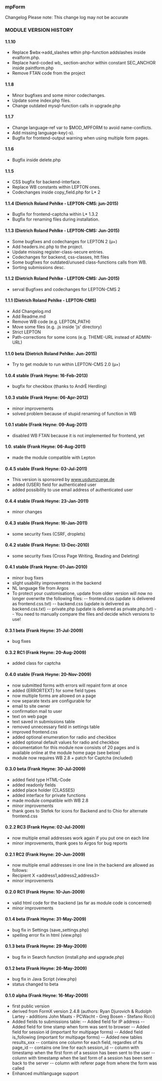 ### mpForm
Changelog
Please note: This change log may not be accurate

### MODULE VERSION HISTORY

#### 1.1.10
- Replace $wbx->add\_slashes wthin php-function addslashes inside evalform.php.
- Replace hard-coded wb\_ section-anchor within constant SEC_ANCHOR inside paintform.php
- Remove FTAN code from the project

#### 1.1.8
- Minor bugfixes and some minor codechanges.
- Update some index.php files.
- Change outdated mysql-function calls in upgrade.php

#### 1.1.7
- Change language-ref var to $MOD_MPFORM to avoid name-conflicts.
- Add missing language-key(-s).
- Bugfix for frontend-output warning when using multiple form pages.

#### 1.1.6
- Bugfix inside delete.php

#### 1.1.5
- CSS bugfix for backend-interface.
- Replace WB constants within LEPTON ones.
- Codechanges inside copy_field.php for L* 2

#### 1.1.4 (Dietrich Roland Pehlke - LEPTON-CMS: jun-2015)
- Bugfix for frontend-captcha within L* 1.3.2
- Bugfix for renaming files during installation.

#### 1.1.3 (Dietrich Roland Pehlke - LEPTON-CMS: Jun-2015)
- Some bugfixes and codechanges for LEPTON 2 (µ+)
- Add headers.inc.php to the project.
- Update missing register-class-secure entries.
- Codechanges for backend, css-classes, htt files
- Some bugfixes for outdated/unused class-functions calls from WB.
- Sorting submissions desc.

#### 1.1.2 (Dietrich Roland Pehlke - LEPTON-CMS: Jun-2015)
- serval Bugfixes and codechanges for LEPTON-CMS 2

#### 1.1.1 (Dietrich Roland Pehlke - LEPTON-CMS)
- Add Changelog.md
- Add Readme.md
- Remove WB code (e.g. LEPTON_PATH)
- Move some files (e.g. .js inside 'js' directory)
- Strict LEPTON
- Path-corrections for some icons (e.g. THEME-URL instead of ADMIN-URL)

#### 1.1.0 beta (Dietrich Roland Pehlke: Jun-2015)
- Try to get module to run within LEPTON-CMS 2.0 (µ+)

#### 1.0.4 stable (Frank Heyne: 16-Feb-2013)
- bugfix for checkbox (thanks to AndrÈ Herdling)

#### 1.0.3 stable (Frank Heyne: 06-Apr-2012)
- minor improvements
- solved problem because of stupid renaming of function in WB

#### 1.0.1 stable (Frank Heyne: 09-Aug-2011)
- disabled WB FTAN because it is not implemented for frontend, yet

#### 1.0. stable (Frank Heyne: 06-Aug-2011)
- made the module compatible with Lepton

#### 0.4.5 stable (Frank Heyne: 03-Jul-2011)
- This version is sponsored by www.usdumzuege.de
- added {USER} field for authenticated user
- added possibility to use email address of authenticated user

#### 0.4.4 stable (Frank Heyne: 23-Jan-2011)
- minor changes

#### 0.4.3 stable (Frank Heyne: 16-Jan-2011)
- some security fixes (CSRF, droplets)

#### 0.4.2 stable (Frank Heyne: 13-Dec-2010)
- some security fixes (Cross Page Writing, Reading and Deleting)

#### 0.4.1 stable (Frank Heyne: 01-Jan-2010)
- minor bug fixes
- slight usability improvements in the backend
- NL language file from Argos
- To protect your customisatione, update from older version will now no longer overwrite the following files:
-- frontend.css (update is delivered as frontend.css.txt)
-- backend.css  (update is delivered as backend.css.txt)
-- private.php (update is delivered as private.php.txt)
-- You need to manually compare the files and decide which versions to use!

#### 0.3.1 beta (Frank Heyne: 31-Jul-2009)
- bug fixes
 
#### 0.3.2 RC1 (Frank Heyne: 20-Aug-2009)
- added class for captcha

#### 0.4.0 stable (Frank Heyne: 20-Nov-2009)
- now submitted forms with errors will repaint form at once
- added {ERRORTEXT} for some field types
- now multiple forms are allowed on a page
- now separate texts are configurable for
- email to site owner
- confirmation mail to user
- text on web page
- text saved in submissions table
- removed unnecessary field in settings table
- improved frontend.css
- added optional enumeration for radio and checkbox
- added optional default values for radio and checkbox
- documentation for this module now consists of 20 pages and is available online at the module home page (see below)
- module now requires WB 2.8 + patch for Captcha (included)

#### 0.3.0 beta (Frank Heyne: 30-Jul-2009)
- added field type HTML-Code
- added readonly fields
- added place holder {CLASSES}
- added interface for private functions
- made module compatible with WB 2.8
- minor improvements
- thank goes to Stefek for icons for Backend and to Chio for alternate frontend.css

#### 0.2.2 RC3 (Frank Heyne: 02-Jul-2009)
- now multiple email addresses work again if you put one on each line
- minor improvements, thank goes to Argos for bug reports

#### 0.2.1 RC2 (Frank Heyne: 20-Jun-2009)
- now multiple email addresses in one line in the backend are allowed as follows:
- Recipient X <address1,address2,address3>
- minor improvements 

#### 0.2.0 RC1 (Frank Heyne: 10-Jun-2009)
- valid html code for the backend (as far as module code is concerned)
- minor improvements 

#### 0.1.4 beta (Frank Heyne: 31-May-2009)
- bug fix in Settings (save_settings.php) 
- spelling error fix in html (view.php) 

#### 0.1.3 beta (Frank Heyne: 29-May-2009)
- bug fix in Search function (install.php and upgrade.php) 

#### 0.1.2 beta (Frank Heyne: 26-May-2009)
- bug fix in Java Script (view.php) 
- status changed to beta

#### 0.1.0 alpha (Frank Heyne: 16-May-2009)
- first public version 
- derived from FormX version 2.4.8 (authors: Ryan Djurovich & Rudolph Lartey - additions John Maats - PCWacht - Greg Bosen - Stefano Ricci)
- Added fields to submissions table:
-- Added field for IP address
-- Added field for time stamp when form was sent to browser
-- Added field for session id (important for multipage forms)
-- Added field is_following (important for multipage forms)
-- Added new tables results_xxx
-- contains one column for each field, regardles of its page_id
-- contains one line for each session_id
-- column with timestamp when the first form of a session has been sent to the user
-- column with timestamp when the last form of a session has been sent back to the server
-- column with referer page from where the form was called
- Enhanced multilanguage support
